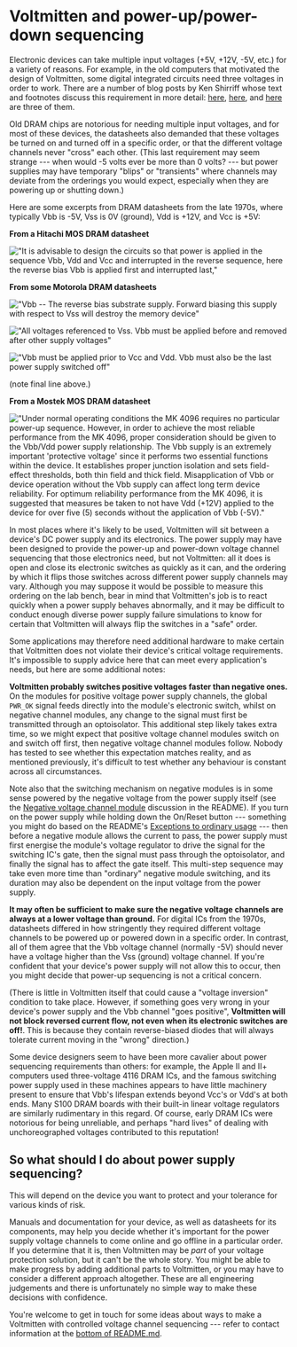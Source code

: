 # Voltmitten and power-up/power-down sequencing

Electronic devices can take multiple input voltages (+5V, +12V, -5V, etc.) for
a variety of reasons. For example, in the old computers that motivated the
design of Voltmitten, some digital integrated circuits need three voltages in
order to work. There are a number of blog posts by Ken Shirriff whose text and
footnotes discuss this requirement in more detail: [here](
http://www.righto.com/2020/07/inside-8086-processor-tiny-charge-pumps.html#fn:memory),
[here](
http://www.righto.com/2020/09/inside-hp-nanoprocessor-high-speed.html#fn:bias),
and [here](
http://www.righto.com/2020/10/how-bootstrap-load-made-historic-intel.html) are
three of them.

Old DRAM chips are notorious for needing multiple input voltages, and for most
of these devices, the datasheets also demanded that these voltages be turned on
and turned off in a specific order, or that the different voltage channels
never "cross" each other. (This last requirement may seem strange --- when
would -5 volts ever be more than 0 volts? --- but power supplies may have
temporary "blips" or "transients" where channels may deviate from the orderings
you would expect, especially when they are powering up or shutting down.)

Here are some excerpts from DRAM datasheets from the late 1970s, where
typically Vbb is -5V, Vss is 0V (ground), Vdd is +12V, and Vcc is +5V:

**From a Hitachi MOS DRAM datasheet**

!["It is advisable to design the circuits so that power is applied in the
sequence Vbb, Vdd and Vcc and interrupted in the reverse sequence, here the
reverse bias Vbb is applied first and interrupted last,"](
powerup/mos_dram-HLN100_Hitachi_IC_Memories-p24.png)

**From some Motorola DRAM datasheets**

!["Vbb -- The reverse bias substrate supply. Forward biasing this supply with
respect to Vss will destroy the memory device"](
powerup/mos_dram-1979_Motorola_Memory_Data_Book-p2-61.png)

!["All voltages referenced to Vss. Vbb must be applied before and removed after
other supply voltages"](
powerup/mos_dram-1979_Motorola_Memory_Data_Book-p2-33.png)

!["Vbb must be applied prior to Vcc and Vdd. Vbb must also be the last power
supply switched off"](
powerup/mos_dram-1979_Motorola_Memory_Data_Book-p2-17.png)

(note final line above.)

**From a Mostek MOS DRAM datasheet**

!["Under normal operating conditions the MK 4096 requires no particular
power-up sequence. However, in order to achieve the most reliable performance
from the MK 4096, proper consideration should be given to the Vbb/Vdd power
supply relationship. The Vbb supply is an extremely important 'protective
voltage' since it performs two essential functions within the device. It
establishes proper junction isolation and sets field-effect thresholds, both
thin field and thick field. Misapplication of Vbb or device operation without
the Vbb supply can affect long term device reliability. For optimum reliability
performance from the MK 4096, it is suggested that measures be taken to not
have Vdd (+12V) applied to the device for over five (5) seconds without the
application of Vbb (-5V)."](
powerup/mos_dram-1979_Mostek_Memory_Data_Book_and_Designers_Guide_Mar79-p108.png)

In most places where it's likely to be used, Voltmitten will sit between a
device's DC power supply and its electronics. The power supply may have been
designed to provide the power-up and power-down voltage channel sequencing that
those electronics need, but not Voltmitten: all it does is open and close its
electronic switches as quickly as it can, and the ordering by which it flips
those switches across different power supply channels may vary. Although you
may suppose it would be possible to measure this ordering on the lab bench,
bear in mind that Voltmitten's job is to react quickly when a power supply
behaves abnormally, and it may be difficult to conduct enough diverse power
supply failure simulations to know for certain that Voltmitten will always flip
the switches in a "safe" order.

Some applications may therefore need additional hardware to make certain that
Voltmitten does not violate their device's critical voltage requirements. It's
impossible to supply advice here that can meet every application's needs, but
here are some additional notes:

**Voltmitten probably switches positive voltages faster than negative ones.**
On the modules for positive voltage power supply channels, the global `PWR_OK`
signal feeds directly into the module's electronic switch, whilst on negative
channel modules, any change to the signal must first be transmitted through an
optoisolator. This additional step likely takes extra time, so we might expect
that positive voltage channel modules switch on and switch off first, then
negative voltage channel modules follow. Nobody has tested to see whether this
expectation matches reality, and as mentioned previously, it's difficult to
test whether any behaviour is constant across all circumstances.

Note also that the switching mechanism on negative modules is in some sense
powered by the negative voltage from the power supply itself (see the [Negative
voltage channel module](README.md#negative-voltage-channel-module) discussion
in the README). If you turn on the power supply while holding down the On/Reset
button --- something you might do based on the README's [Exceptions to ordinary
usage](README.md#exceptions-to-ordinary-usage) --- then before a negative
module allows the current to pass, the power supply must first energise the
module's voltage regulator to drive the signal for the switching IC's gate,
then the signal must pass through the optoisolator, and finally the signal has
to affect the gate itself. This multi-step sequence may take even more time
than "ordinary" negative module switching, and its duration may also be
dependent on the input voltage from the power supply.

**It may often be sufficient to make sure the negative voltage channels are
always at a lower voltage than ground.** For digital ICs from the 1970s,
datasheets differed in how stringently they required different voltage channels
to be powered up or powered down in a specific order. In contrast, all of them
agree that the Vbb voltage channel (normally -5V) should never have a voltage
higher than the Vss (ground) voltage channel. If you're confident that your
device's power supply will not allow this to occur, then you might decide that
power-up sequencing is not a critical concern.

(There is little in Voltmitten itself that could cause a "voltage inversion"
condition to take place. However, if something goes very wrong in your device's
power supply and the Vbb channel "goes positive", **Voltmitten will not block
reversed current flow, not even when its electronic switches are off!**. This
is because they contain reverse-biased diodes that will always tolerate current
moving in the "wrong" direction.)

Some device designers seem to have been more cavalier about power sequencing
requirements than others: for example, the Apple II and II+ computers used
three-voltage 4116 DRAM ICs, and the famous switching power supply used in
these machines appears to have little machinery present to ensure that Vbb's
lifespan extends beyond Vcc's or Vdd's at both ends. Many S100 DRAM boards with
their built-in linear voltage regulators are similarly rudimentary in this
regard. Of course, early DRAM ICs were notorious for being unreliable, and
perhaps "hard lives" of dealing with unchoreographed voltages contributed to
this reputation!


## So what should I do about power supply sequencing?

This will depend on the device you want to protect and your tolerance for
various kinds of risk.

Manuals and documentation for your device, as well as datasheets for its
components, may help you decide whether it's important for the power supply
voltage channels to come online and go offline in a particular order. If you
determine that it is, then Voltmitten may be _part_ of your voltage protection
solution, but it can't be the whole story. You might be able to make progress
by adding additional parts to Voltmitten, or you may have to consider a
different approach altogether. These are all engineering judgements and there
is unfortunately no simple way to make these decisions with confidence.

You're welcome to get in touch for some ideas about ways to make a Voltmitten
with controlled voltage channel sequencing --- refer to contact information at
the [bottom of README.md](README.md#revision-history).
